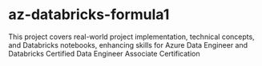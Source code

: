 # az-databricks-formula1
This project covers real-world project implementation, technical concepts, and Databricks notebooks, enhancing skills for Azure Data Engineer and Databricks Certified Data Engineer Associate Certification
